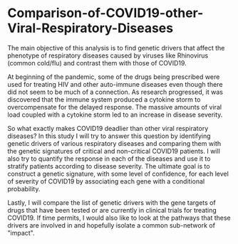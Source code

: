 # Comparison-of-COVID19-other-Viral-Respiratory-Diseases
The main objective of this analysis is to find genetic drivers that affect the phenotype of respiratory diseases caused by viruses like Rhinovirus (common cold/flu) and contrast them with those of COVID19.


At beginning of the pandemic, some of the drugs being prescribed were used for treating HIV and other auto-immune diseases even though there did not seem to be much of a connection. As research progressed, it was discovered that the immune system produced a cytokine storm to overcompensate for the delayed response. The massive amounts of viral load coupled with a cytokine storm led to an increase in disease severity.


So what exactly makes COVID19 deadlier than other viral respiratory diseases? In this study I will try to answer this question by identifying genetic drivers of various respiratory diseases and comparing them with the genetic signatures of critical and non-critical COVID19 patients. I will also try to quantify the response in each of the diseases and use it to stratify patients according to disease severity. The ultimate goal is to construct a genetic signature, with some level of confidence, for each level of severity of COVID19 by associating each gene with a conditional probability.


Lastly, I will compare the list of genetic drivers with the gene targets of drugs that have been tested or are currently in clinical trials for treating COVID19. If time permits, I would also like to look at the pathways that these drivers are involved in and hopefully isolate a common sub-network of "impact".
